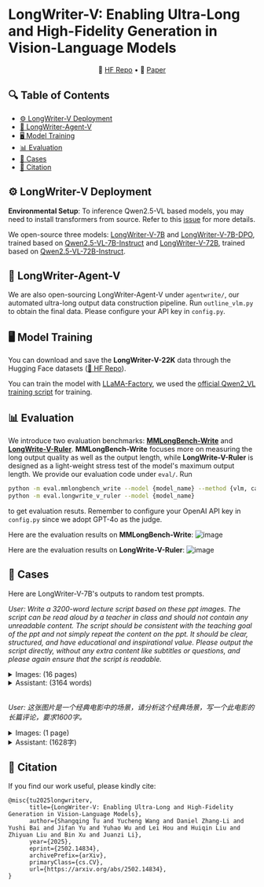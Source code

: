 # LongWriter-V: Enabling Ultra-Long and High-Fidelity Generation in Vision-Language Models

<p align="center">
    🤗 <a href="https://huggingface.co/datasets/THU-KEG/LongWriter-V-22K" target="_blank">HF Repo</a> • 📃 <a href="https://arxiv.org/abs/2502.14834" target="_blank">Paper</a>
</p>

## 🔍 Table of Contents
- [⚙️ LongWriter-V Deployment](#deployment)
- [🤖️ LongWriter-Agent-V](#agentwrite)
- [🖥️ Model Training](#longwriter-v-training)
- [📊 Evaluation](#evaluation)
- [👀 Cases](#case)
- [📝 Citation](#citation)

<a name="deployment"></a>
## ⚙️ LongWriter-V Deployment

**Environmental Setup**:
To inference Qwen2.5-VL based models, you may need to install transformers from source. Refer to this [issue](https://github.com/QwenLM/Qwen2.5-VL/issues/706) for more details.

We open-source three models: [LongWriter-V-7B](https://huggingface.co/THU-KEG/LongWriter-V-7B) and [LongWriter-V-7B-DPO](https://huggingface.co/THU-KEG/LongWriter-V-7B-DPO), trained based on [Qwen2.5-VL-7B-Instruct](https://huggingface.co/Qwen/Qwen2.5-VL-7B-Instruct) and [LongWriter-V-72B](https://huggingface.co/THU-KEG/LongWriter-V-72B), trained based on [Qwen2.5-VL-72B-Instruct](https://huggingface.co/Qwen/Qwen2.5-VL-72B-Instruct). 

<a name="agentwrite"></a>
## 🤖️ LongWriter-Agent-V

We are also open-sourcing LongWriter-Agent-V under `agentwrite/`, our automated ultra-long output data construction pipeline. Run `outline_vlm.py` to obtain the final data. Please configure your API key in `config.py`.

<a name="longwriter-v-training"></a>
## 🖥️ Model Training

You can download and save the **LongWriter-V-22K** data through the Hugging Face datasets ([🤗 HF Repo](https://huggingface.co/datasets/THU-KEG/LongWriter-V-22K)).

You can train the model with [LLaMA-Factory](https://github.com/hiyouga/LLaMA-Factory), we used the [official Qwen2_VL training script](https://github.com/hiyouga/LLaMA-Factory/blob/main/examples/train_full/qwen2vl_full_sft.yaml) for training.

<a name="evaluation"></a>
## 📊 Evaluation
We introduce two evaluation benchmarks: [**MMLongBench-Write**](https://huggingface.co/datasets/THU-KEG/MMLongBench-Write) and [**LongWrite-V-Ruler**](https://huggingface.co/datasets/THU-KEG/LongWrite-V-Ruler). **MMLongBench-Write** focuses more on measuring the long output quality as well as the output length, while **LongWrite-V-Ruler** is designed as a light-weight stress test of the model's maximum output length.
We provide our evaluation code under `eval/`. Run
```bash
python -m eval.mmlongbench_write --model {model_name} --method {vlm, caption_llm}
python -m eval.longwrite_v_ruler --model {model_name}
```
to get evaluation resuts. Remember to configure your OpenAI API key in `config.py` since we adopt GPT-4o as the judge.

Here are the evaluation results on **MMLongBench-Write**:
![image](https://github.com/user-attachments/assets/d4c7cce5-c48b-4bd0-9e9a-77cad06eae62)

Here are the evaluation results on **LongWrite-V-Ruler**:
![image](https://github.com/user-attachments/assets/f529b324-3ad5-4ddb-9c81-cbad59d1813b)


<a name="case"></a>
## 👀 Cases
Here are LongWriter-V-7B's outputs to random test prompts.

*User: Write a 3200-word lecture script based on these ppt images. The script can be read aloud by a teacher in class and should not contain any unreadable content. The script should be consistent with the teaching goal of the ppt and not simply repeat the content on the ppt. It should be clear, structured, and have educational and inspirational value. Please output the script directly, without any extra content like subtitles or questions, and please again ensure that the script is readable.*

<details>    
    <summary>Images: (16 pages)</summary>
    <div style="max-height: 200px; overflow-y: auto; padding: 10px; border: 1px solid #e1e4e8; border-radius: 6px;">
        <img src="https://github.com/user-attachments/assets/ce3e5d7c-8671-4a4f-bb22-672306f3c4b3" alt="image" style="max-width: 100%; height: auto;">
        <img src="https://github.com/user-attachments/assets/5786371c-366f-4f49-aa28-1b3714d9acd7" alt="image" style="max-width: 100%; height: auto;">
        <img src="https://github.com/user-attachments/assets/a48c099e-ab22-4f33-acaf-5c9a78750907" alt="image" style="max-width: 100%; height: auto;">
        <img src="https://github.com/user-attachments/assets/db9be326-be66-4592-bc35-4743c1594c8c" alt="image" style="max-width: 100%; height: auto;">
        <img src="https://github.com/user-attachments/assets/3d07ad36-3581-4d66-a33d-6c440fa51054" alt="image" style="max-width: 100%; height: auto;">
        <img src="https://github.com/user-attachments/assets/cbf54b7e-a624-4696-9cb6-45bf814ffa16" alt="image" style="max-width: 100%; height: auto;">
        <img src="https://github.com/user-attachments/assets/15ebfb91-b6c2-4bf9-90f4-f5e980596a6b" alt="image" style="max-width: 100%; height: auto;">
        <img src="https://github.com/user-attachments/assets/edc5920c-c035-4a34-9616-f7b916c2e5ce" alt="image" style="max-width: 100%; height: auto;">
        <img src="https://github.com/user-attachments/assets/c5a50780-ab69-4d71-8e44-518404bb1b07" alt="image" style="max-width: 100%; height: auto;">
        <img src="https://github.com/user-attachments/assets/4d1f7df7-9bb4-431a-a08e-4b76a98e40f6" alt="image" style="max-width: 100%; height: auto;">
        <img src="https://github.com/user-attachments/assets/1106d05a-acd4-431f-a0cd-5074e94c726d" alt="image" style="max-width: 100%; height: auto;">
        <img src="https://github.com/user-attachments/assets/597c57a4-2a73-4873-87d0-f4cad4a8d21b" alt="image" style="max-width: 100%; height: auto;">
        <img src="https://github.com/user-attachments/assets/f1eeea6c-5703-45c7-a783-5d5b541c3e29" alt="image" style="max-width: 100%; height: auto;">
        <img src="https://github.com/user-attachments/assets/9934a09e-a253-4ad3-8ece-c6b96cbfa06f" alt="image" style="max-width: 100%; height: auto;">
        <img src="https://github.com/user-attachments/assets/9f15a9b5-e4e9-4516-8c24-d9a483b4b4f0" alt="image" style="max-width: 100%; height: auto;">
        <img src="https://github.com/user-attachments/assets/77ef6def-6012-46a1-ad54-79fc5c6e4560" alt="image" style="max-width: 100%; height: auto;">
    </div>
</details>
<details>


<summary>Assistant: (3164 words)</summary>
<div style="max-height: 200px; overflow-y: auto; padding: 10px; border: 1px solid #e1e4e8; border-radius: 6px;">
    
## Slide 1
Today, we explore the transformative potential of generative AI in K-12 education. This isn't just another tech trend; it's revolutionizing learning and teaching. Collaborating with MIT CSAIL and MIT Media Lab, our esteemed faculty, including Professors Hal Abelson, Cynthia Breazeal, Randall Davis, Prerna Ravi, Safinah Ali, and Kate Moore, are at the forefront of this innovation.

Generative AI offers educators unprecedented tools to personalize and enrich learning experiences. Imagine a world where every student receives tailored support, and learning becomes interactive and adaptive. This isn't just a vision—it's becoming a reality.

As we dive into these advancements, consider the impact on both teaching and learning. How can we harness this technology to bridge educational gaps and foster creativity? This isn't about whether AI should be used; it's about how we can employ it to empower students and teachers.

Join us on this journey as we examine the exciting possibilities that generative AI presents for education. Together, we'll explore how these innovations can reshape our classrooms for the better.
## Slide 2
Welcome back, everyone. Let's dive into today's agenda and dive into the exciting world of generative AI, building on our previous discussion. We'll kick off with community announcements and a sneak peek at our final project, setting the stage for an innovative session. 

We'll then dive into examples of generative AI in education, showcasing its transformative impact on teaching and learning. Our activities are designed for interactive engagement; we have a multi-dimensional post-it clustering activity that encourages collaborative thinking, a jigsaw activity to explore the learning sciences, and a brainstorming session to spark new ideas. 

As we wrap up, we'll reflect on how these tools can enrich our educational practices. Your involvement is crucial—these activities are opportunities to innovate and discover fresh perspectives. Let's seize this moment to explore how technology can elevate our educational mission. 

Stay open-minded, curious, and ready to embrace the possibilities. Let's have an amazing session together!
## Slide 3
Now, let's delve into the captivating realm of generative AI and its pivotal role in education. Generative AI goes beyond mere technology; it's a transformative tool with the power to revolutionize learning and teaching. But why is it so significant? 

Consider how educational challenges like content scarcity, individualized learning, and resource inefficiency pale in comparison to the potential of AI to personalize learning, enhance creativity, and make education more accessible. Generative AI offers dynamic solutions to these issues, crafting an educational landscape that is more engaging and effective for every student.

Imagine a world where AI assists in creating personalized learning paths, generates lesson plans, and even provides real-time feedback on assignments. This isn't just a vision—it's happening now. As we explore further, think about how we can harness this technology to address broader educational challenges. 

This journey into generative AI marks the beginning of an exciting exploration into its capabilities and potential impact on education. Let's approach this with curiosity and critically assess how these tools can enrich our educational practices and empower our students.
## Slide 4
As we delve into generative AI, it's vital to approach this rapidly evolving field with a critical and discerning eye. The landscape of generative AI is in a state of dynamic flux, with new advancements emerging almost daily. This technology holds immense promise but also demands careful scrutiny.

Why is it changing so swiftly? Recent breakthroughs, notably with models like GPT-4, are pushing the boundaries of what AI can achieve. These developments are both exhilarating and daunting, presenting both opportunities and challenges as we navigate this new era.

It's crucial to recognize that generative AI is not uniform. A range of applications, from creative pursuits to practical educational tools, is reshaping how we perceive and utilize these technologies. Yet, this diversity also creates complexity, with claims of capability often outpacing empirical evidence.

As educators and learners, we must ask critical questions: How can we harness the potential of generative AI to enhance our educational experiences? What are the limitations we must acknowledge? And how do we ensure ethical and effective implementation?

By fostering this spirit of inquiry, we lay the groundwork for engaging with generative AI in meaningful ways, preparing us to critically assess and navigate its ever-changing landscape.
## Slide 5
As we explore the realm of generative AI, it's essential to understand its historical context within disruptive technologies. A common thread in educational advancement is the impact of pioneering tools like cameras, personal computers, and iPhones. These innovations initially seemed unconventional but ultimately revolutionized society and education.

Cameras, once a niche invention, are now integral to photography and visual storytelling, fundamentally altering how we capture and share moments. Similarly, personal computers transformed the once foreign concept of computing into a ubiquitous part of our daily lives, democratizing information access and creativity.

The iPhone further exemplifies this trend, merging a phone with a powerful mobile device. It revolutionized how we interact with technology and each other, redefining communication and access to information.

In education, disruptive technologies have had a profound impact. Video players introduced a new way to consume content, calculators made complex calculations accessible, and the internet opened a vast knowledge repository. More recently, platforms like Wikipedia have challenged traditional publishing, making information more democratized.

As we consider generative AI, we see a technology following a similar disruptive path. It presents both challenges and opportunities for education, offering personalized learning experiences and innovative problem-solving approaches.

As we delve into these technologies, let's reflect on how they've reshaped education and ponder how generative AI can further transform our classrooms and learning environments.
## Slide 6
As we delve into the disruptive impact of technology in education, it's essential to consider both the benefits and challenges these innovations bring. Let's start with the positives. Disruptive technologies increase accessibility, providing diverse students with equal learning opportunities and resources. They open doors to personalized learning, catering to individual needs and styles, and introduce a variety of learning modalities that were once unimaginable.

Yet, with these advantages come challenges. The introduction of tools like ChatGPT has sparked discussions about misuse and ambiguity. These tools can be directed towards constructive learning, but they also open doors to cheating and bypassing critical thinking. Furthermore, technologies can create biases; for example, ChatGPT's responses are shaped by the data it was trained on, potentially reflecting biases in that information.

The short-term benefits often benefit only those with means, widening the gap between affluent and under-resourced schools. Additionally, technology is often seen as a universal solution, yet not all problems in education require technological fixes, especially when some challenges can be addressed more effectively through traditional methods.

As educators, it's vital to critically evaluate how technology fits into our educational strategies. We must navigate these opportunities and challenges with a deep understanding of their implications, ensuring technology enhances learning in meaningful ways. Let's consider how to integrate these tools thoughtfully, maximizing their benefits while mitigating potential harms.
## Slide 7
The explosive interest in generative AI for education, captured in this slide, highlights its rapidly growing relevance. From April to July 2023, the number of academic papers on generative AI surged dramatically—from around 1,400 to nearly 12,000. This fivefold increase underscores AI's transformative potential in education, showcasing its ability to tackle complex learning challenges and offer personalized experiences.

Yet, this excitement also brings scrutiny. As more studies emerge, so do questions about how generative AI can be effectively and ethically integrated into educational settings. The diverse opinions from educators, researchers, and policymakers reflect a field still defining its path.

This rapid growth presents a unique opportunity for innovation but also demands careful consideration. How can we harness these technologies to genuinely enhance learning outcomes? What are the ethical considerations in using AI to support students? As we delve deeper into this topic, these questions are essential to ponder, guiding us as we navigate this evolving landscape.

Let's approach these challenges with a critical eye, seeking to understand how generative AI can be a force for good in education. By doing so, we ensure that the technology's potential is fully realized for all students.
## Slide 8
As we delve deeper into the realm of generative AI in education, it is essential to examine the key research and resources that illuminate its potential and challenges. Heyam Abunaseer's comprehensive summary offers a vital exploration of how generative AI is reshaping educational landscapes, highlighting current applications and evaluating their impact. Abunaseer provides a balanced perspective on both the opportunities and obstacles, making her work a crucial resource for understanding the field's direction.

Equally significant is UNESCO's in-depth analysis of generative AI's impact on education. This resource is valued for its up-to-date insights and provides a realistic assessment of the opportunities and hurdles AI presents. UNESCO's work is essential for educators aiming to navigate this evolving terrain, offering a foundation for making informed decisions.

These research pieces serve as beacons for further exploration and inquiry. They encourage us to critically assess how AI can be harnessed to enhance educational equity and excellence. As we engage with these resources, a key question arises: How can we, as educators, creatively integrate generative AI into our practices while maintaining the core values of humanized learning?

By critically engaging with these materials, we can chart a course for effectively and ethically incorporating generative AI into education, ensuring it supports, rather than replaces, the essential principles of learning.
## Slide 9
The excitement surrounding generative AI in education is palpable, yet it's crucial to sift through the hype to identify its genuine educational applications. Various publications highlight AI's transformative potential, yet often oversimplify its complex intricacies. While AI presents innovative tools for personalized learning and creative expression, many reports risk reducing its impact to superficial integrations.

It's essential to critically evaluate these portrayals and seek out insights on both the challenges and benefits of AI implementation. Rohan Mehta's piece in MIT Technology Review cautions that banning AI like ChatGPT may do more harm than good, suggesting a measured approach is necessary. Similarly, The Guardian emphasizes AI's potential to revolutionize education, advocating for its thoughtful integration.

These diverse perspectives encourage us to consider AI as a versatile tool that can enhance educational experiences when used judiciously. As educators, it's vital to delve beyond surface-level applications and explore how AI can address deeper educational challenges, such as accessibility and equitable learning opportunities.

By engaging with these articles and forming our opinions, we can better prepare ourselves to effectively incorporate generative AI into our teaching and learning practices. Let's strive to understand its complexities and ensure that our approach aligns with the core principles of humanized education.
## Slide 10
As we delve into the realm of generative AI tools for education, several companies are at the forefront of innovation, pushing the boundaries of what's possible in teaching and learning. Let's examine some of these leaders and their contributions.

OpenAI, creators of chatGPT and DALL-E, have been instrumental in exploring AI's potential to revolutionize education. Their focus often includes personalized learning experiences and creative applications that cater to diverse learning styles.

Similarly, Meta's LLAMA and Google's Bard are platforms that underscore the importance of accessible and scalable AI tools, enabling educators to customize content and deliver it to students in innovative ways.

Microsoft's Bing and Midjourney are also making waves by offering AI-driven solutions that enhance content creation and personalization, empowering educators to craft engaging and interactive learning materials.

Hugging Face stands out by providing a community-driven platform with diverse models, allowing educators to select the most suitable tools for their specific needs, fostering a collaborative learning environment.

These companies are pivotal in developing AI tools that address varied educational contexts, making learning more personalized and effective. As we explore these advancements, we must consider how they can be integrated thoughtfully into our educational practices. This exploration sets the stage for understanding chatGPT's core characteristics, paving the way for deeper engagement with these transformative technologies.
## Slide 11
Now, let's delve into chatGPT, a pivotal example of generative AI. Its generative capability means it generates new, original content, complementing its pre-training, which involves being trained on vast datasets to grasp language patterns before being fine-tuned for specific tasks. This dual process equips chatGPT to engage in coherent conversations and perform complex language tasks.

The transformer architecture is crucial to chatGPT's functionality, allowing it to excel in language modeling by processing and understanding input to produce accurate, contextually appropriate outputs. This architecture enables chatGPT to tackle a variety of educational roles, from providing personalized feedback to creating dynamic content, making it an invaluable educational asset.

As we explore chatGPT's applications in education, consider how its generative, pre-trained, and transformer capabilities can be harnessed to enhance learning and teaching. This exploration will guide us in integrating these technologies thoughtfully into educational settings, capitalizing on their potential to enrich educational experiences.
## Slide 12
To truly understand chatGPT, we need to explore its core functionality in predicting the next word in a sentence, a task performed by its sophisticated algorithms. When you input a partial phrase, chatGPT analyzes the text and suggests words that best continue the thought, powered by deep learning models like transformers.

These models are trained on extensive datasets, enabling chatGPT to deliver responses that are coherent and contextually suitable. This word prediction algorithm is fundamental to chatGPT's capability to generate human-like text, making it incredibly useful in educational settings. For instance, it can assist students in writing or help teachers craft lesson plans.

The implications for education are profound. ChatGPT's ability to predict words supports language learning by enhancing vocabulary and comprehension skills. In classrooms, it can create dynamic, interactive learning experiences that cater to individual student needs.

As we delve deeper, consider how these algorithms can be leveraged to develop innovative educational tools that leverage chatGPT's capabilities to enrich the learning journey. Emphasizing critical thinking and creativity remains essential, as these tasks still require human oversight and insight.
## Slide 13
Now, let's explore how chatGPT operates, focusing on its training, reward system, and the model's interaction, which is pivotal to its functionality. The journey begins with collecting demonstration data to train a supervised policy, where human evaluators determine the desired outputs. This data, primarily scraped from the internet, forms the basis for the AI's learning.

Following this, a reward model is trained using comparison data, also evaluated by humans who rank responses to guide the AI's learning direction. This iterative process ensures the AI delivers more accurate and useful outputs over time.

In the final step, the model and reward model engage in a reciprocal training process. The reward model refines its capabilities, optimizing policies with the PPO reinforcement learning algorithm. As new prompts emerge, the system generates outputs based on the learned policies. Crucially, the reward output drives policy updates via PPO, ensuring continual enhancement.

While these algorithms generate plausible outputs, it's important to recognize they are not based on absolute truth. This distinction is essential for fostering critical thinking and encouraging students to focus on the message rather than the medium. As we incorporate chatGPT into education, grasping these mechanisms aids in harnessing its full potential while maintaining its role as a tool to complement, not replace, human judgment.
## Slide 14
Let's delve into the impressive capabilities of chatGPT across various exams, providing a glimpse into its potential as a study aid. According to OpenAI, chatGPT has scored in the 90th percentile on the Uniform Bar Exam, though independent research suggests a lower 68th percentile. Similarly, it performed competitively on the LSAT, SAT, and GRE, achieving scores that place it in the top tiers across multiple exams.

These results demonstrate chatGPT's proficiency in handling complex tasks and its potential to support educational endeavors. By generating detailed, relevant responses, it can assist students in crafting essays, understanding intricate concepts, and practicing exam strategies. Its ability to adapt to different question styles makes it a versatile tool for learners seeking additional support.

Yet, it's crucial to approach these capabilities with perspective. While chatGPT shows promise, it doesn't replace the need for critical thinking and critical analysis. Students must use it as a supplement, focusing on comprehension and critical engagement with the material. 

As we explore chatGPT's role in education, understanding its strengths and limitations helps us leverage its potential effectively, ensuring it enhances learning without replacing essential cognitive processes.
## Slide 15
ChatGPT showcases impressive skills in key areas like providing accurate information based on its training datasets, allowing for style customization in writing, and efficiently summarizing or paraphrasing text. These capabilities make it a valuable asset in educational settings, offering students a tool to enhance their writing and comprehension skills. Additionally, ChatGPT can assist by writing code, demonstrating its utility across various technical tasks.

Yet, it's important to recognize the current limitations. ChatGPT cannot deliver up-to-date information or news, as it relies on its initial dataset and doesn't incorporate real-time data. This limitation underscores the necessity for educators to keep the content current and relevant. Moreover, while ChatGPT can generate references, its current capabilities are limited, highlighting the importance of teachers guiding students in proper citation and research methods.

Navigating these strengths and limitations is crucial for educators and students. By understanding ChatGPT's capabilities, they can effectively use it as a tool to enhance learning and teaching, while also emphasizing the importance of critical thinking and independent research skills.
## Slide 16
In education, generative AI tools like chatGPT offer transformative potential for both teachers and students. For teachers, these tools simplify the creation of lesson plans, activities, and assessments, providing valuable feedback that can be tailored to individual student needs. Formative assessments and the ability to adjust assignment difficulty further customize educational experiences, allowing educators to nurture students' skills in generative AI itself, creating a feedback loop of continuous learning and innovation.

For students, chatGPT serves as an extensive, accessible resource that can be used for in-depth research and learning. It offers immediate feedback on assignments, helping students refine their understanding and skills. Additionally, it can simplify or translate complex language, making learning more accessible. It assists in generating seed ideas, debugging code, and providing step-by-step instructions for intricate tasks, empowering students to explore and correct their mistakes.

The educational potential of these tools is immense when used correctly. They can enhance critical thinking and creativity while supporting diverse learning styles. However, it's crucial to integrate these technologies thoughtfully, ensuring they complement traditional teaching methods and uphold academic integrity. By doing so, educators can help students thrive in an ever-evolving digital landscape, equipping them for future challenges.
</div>
</details>
<br/>

*User:
这张图片是一个经典电影中的场景，请分析这个经典场景，写一个此电影的长篇评论，要求1600字。*
<details>
    <summary>Images: (1 page)</summary>
    <div style="max-height: 200px; overflow-y: auto; padding: 10px; border: 1px solid #e1e4e8; border-radius: 6px;">
        <img src="https://github.com/user-attachments/assets/e9ac4f58-732e-494f-bb80-78db8f524e7e" alt="image" style="max-width: 100%;">
    </div>
</details>

<details>
<summary>Assistant: (1628字)</summary>
<div style="max-height: 200px; overflow-y: auto; padding: 10px; border: 1px solid #e1e4e8; border-radius: 6px;">
在探讨电影《当幸福来敲门》时，我们首先被其深刻的主题所吸引。影片聚焦于一个在困境中坚持追求梦想的普通人的故事，这不仅是一个关于成功的叙事，更是一段关于坚韧不拔和自我超越的旅程。影片通过主角的遭遇，探讨了关于成功、奋斗与坚持的意义，引发观众对自身目标和生活的深刻思考。

影片的背景设定在动荡的经济环境中，进一步增强了故事的现实感和紧迫感。在这样的背景下，主角面临着巨大的挑战，但他凭借无比的毅力和智慧，逐步实现了自己的梦想。这种设定不仅展示了人性在困境中的光辉，也激励我们在逆境中找到自己的方向。

影片中，角色的动机和目标非常明确，即通过金融市场的成功来改善家庭的经济状况和生活质量。这一目标贯穿整个故事，推动情节发展，使角色在追求过程中经历了一系列考验和成长。影片通过这种动机的实现，传递了关于成功与幸福的深刻见解。

总体而言，《当幸福来敲门》不仅是一部关于成功的电影，更是一次关于人性、梦想和坚持的深刻探讨。它提醒我们，真正的成功来源于不懈的努力和对梦想的执着追求。

在《当幸福来敲门》中，导演运用了多种技巧来增强影片的感染力。影片通过细腻的情感描绘和紧凑的剪辑节奏，成功地将观众带入主角的生活。导演巧妙地运用了近景和中景的切换，使得角色的情感变化更加直观。例如，在与儿子的对话场景中，镜头常常拉近到角色的面部，捕捉他们细微的表情变化，从而增强了观众的代入感。

影片中的音乐选择同样至关重要。背景音乐在关键时刻起到了画龙点睛的作用，尤其是在角色面临挑战时，音乐的激昂和紧张相呼应，增强了情绪的戏剧性。在一些情感深刻的画面中，音乐的停顿更是给观众带来了心灵上的冲击，使得情感表达更加深刻。

这些技巧的运用使得影片不仅仅是一个故事的讲述，而是一种情感的体验。观众在观影过程中，仿佛亲身经历了角色的喜怒哀乐，这正是影片成功的关键所在。

在《当幸福来敲门》的经典场景中，角色之间的对话成为了一种情感和智慧的较量。影片通过这种交流，不仅推动了情节的发展，还深刻揭示了人物的内心世界和价值观。在这一场景中，角色的对话充满了力量与决心，每一句话都仿佛在挑战命运的不公，表达对未来的坚定信念。

首先，角色的对话展现了他们之间的深厚情感。通过互相鼓励和支持，他们共同面对生活的艰难。这种情感纽带是影片的一大亮点，使观众感受到温暖和力量。其次，对话中蕴含的智慧令人深思。角色通过言辞传递出对梦想的坚持和对未来的希望，这种积极的人生态度感染了每一个观众。

此外，影片通过对话揭示了角色的内心冲突与成长。在面对挫折时，角色的选择和反应展现了他们的勇气和智慧，使人物形象更加立体和真实。这种情感与智慧的交织，不仅提升了影片的戏剧性，也为观众提供了深刻的思考。因此，这些对话不仅是情节的推动器，更是影片成功的关键所在。

在《当幸福来敲门》中，角色的成长与变化是影片的核心。影片通过细腻的情感描绘和紧凑的剪辑，展现了角色在追求梦想过程中的心理和行为转变。最初，角色被生活的重担压得喘不过气，但随着情节的发展，他逐渐找到了生活的意义和目标。这种成长不仅体现在外部行动上，更深入到内心深处的情感变化。

影片中的对话成为推动角色成长的重要力量。通过与他人的交流，角色逐渐认识到梦想实现的不易，以及坚持不懈的重要性。这种外部压力和内部反思的结合，促使角色在面对困难时展现出更加坚定和成熟的态度。

此外，影片还通过环境和情节的变化来衬托角色的成长。从最初的迷茫与无助到后来的自信与坚定，角色的成长与变化在每个细节中都得到了体现。这种多层次的成长描绘，不仅让观众感受到角色的转变，也引发了对自身梦想与生活的深刻思考。

在《当幸福来敲门》中，影片的结局设计既在意料之外，又在情理之中，完美地呼应了前面的故事情节。主角经过不懈的努力和坚持，终于实现了自己的梦想，这不仅是个人的胜利，更是对所有为梦想奋斗的人的鼓舞。影片通过这一结局，传递了关于努力、信念和成功的深刻信息。

影片的最后，角色站在梦想的顶峰，回顾这一路的艰辛与坚持，这一设计不仅令人动容，还引发了观众对自身目标和生活的思考。影片通过这样的结局，不仅完成了故事的闭环，还赋予了影片更深层次的意义和价值。

总体而言，《当幸福来敲门》以感人的结局为影片画上了圆满的句号，同时留给观众无限的思考和启发。这种结局不仅提升了影片的艺术感染力，也为观众提供了积极的人生启示。
</div>
</details>

<a name="citation"></a>
## 📝 Citation

If you find our work useful, please kindly cite:

```
@misc{tu2025longwriterv,
      title={LongWriter-V: Enabling Ultra-Long and High-Fidelity Generation in Vision-Language Models}, 
      author={Shangqing Tu and Yucheng Wang and Daniel Zhang-Li and Yushi Bai and Jifan Yu and Yuhao Wu and Lei Hou and Huiqin Liu and Zhiyuan Liu and Bin Xu and Juanzi Li},
      year={2025},
      eprint={2502.14834},
      archivePrefix={arXiv},
      primaryClass={cs.CV},
      url={https://arxiv.org/abs/2502.14834}, 
}
```
